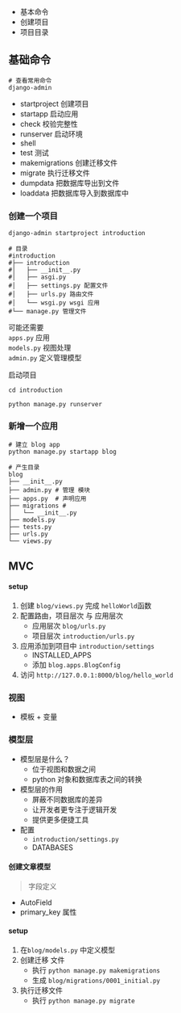 
- 基本命令
- 创建项目
- 项目目录


## 基础命令

```shell
# 查看常用命令
django-admin
```

- startproject 创建项目
- startapp 启动应用
- check 校验完整性
- runserver 启动环境
- shell 
- test 测试
- makemigrations 创建迁移文件
- migrate 执行迁移文件
- dumpdata 把数据库导出到文件
- loaddata 把数据库导入到数据库中

### 创建一个项目

```shell
django-admin startproject introduction

# 目录
#introduction
#├── introduction
#│   ├── __init__.py
#│   ├── asgi.py
#│   ├── settings.py 配置文件
#│   ├── urls.py 路由文件
#│   └── wsgi.py wsgi 应用
#└── manage.py 管理文件
```

可能还需要   
`apps.py` 应用  
`models.py` 视图处理  
`admin.py` 定义管理模型

启动项目
```shell
cd introduction

python manage.py runserver
```


### 新增一个应用

```shell
# 建立 blog app
python manage.py startapp blog

# 产生目录
blog 
├── __init__.py
├── admin.py # 管理 模块
├── apps.py  # 声明应用
├── migrations #
│   └── __init__.py
├── models.py 
├── tests.py
├── urls.py
└── views.py
```




## MVC

#### setup 

1. 创建 `blog/views.py` 完成 `helloWorld`函数
2. 配置路由，项目层次 与 应用层次 
    - 应用层次 `blog/urls.py`
    - 项目层次 `introduction/urls.py`
3. 应用添加到项目中 `introduction/settings`
    - INSTALLED_APPS
    - 添加 `blog.apps.BlogConfig`
4. 访问 `http://127.0.0.1:8000/blog/hello_world`


### 视图

- 模板 + 变量

### 模型层

- 模型层是什么？
    - 位于视图和数据之间
    - python 对象和数据库表之间的转换
- 模型层的作用
    - 屏蔽不同数据库的差异
    - 让开发者更专注于逻辑开发 
    - 提供更多便捷工具
- 配置
    - `introduction/settings.py`
    - DATABASES
    
#### 创建文章模型

> 字段定义

- AutoField
- primary_key 属性

  
#### setup 

1. 在`blog/models.py`  中定义模型
2. 创建迁移 文件
    - 执行 `python manage.py makemigrations` 
    - 生成 `blog/migrations/0001_initial.py`
3. 执行迁移文件
    - 执行 `python manage.py migrate`